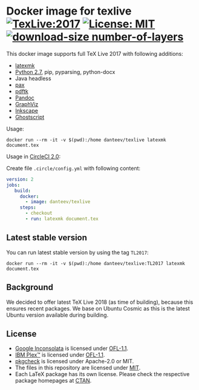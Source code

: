 # Docker image for texlive [![TexLive:2017](https://img.shields.io/badge/TeX%20Live-2017-blue.svg)](https://www.tug.org/texlive/acquire.html) [![License: MIT](https://img.shields.io/badge/License-MIT-yellow.svg)](https://opensource.org/licenses/MIT) [![download-size number-of-layers](https://images.microbadger.com/badges/image/danteev/texlive.svg)](https://microbadger.com/images/danteev/texlive)

This docker image supports full TeX Live 2017 with following additions:

- [latexmk](https://www.ctan.org/pkg/latexmk/)
- [Python 2.7](https://pythonclock.org/), pip, pyparsing, python-docx
- Java headless
- [pax](http://ctan.org/pkg/pax)
- [pdftk](https://www.pdflabs.com/tools/pdftk-the-pdf-toolkit/)
- [Pandoc](http://pandoc.org/)
- [GraphViz](https://www.graphviz.org/)
- [Inkscape](https://inkscape.org/)
- [Ghostscript](https://www.ghostscript.com/)

Usage:

    docker run --rm -it -v $(pwd):/home danteev/texlive latexmk document.tex

Usage in [CircleCI 2.0](https://circleci.com/docs/2.0/):

Create file `.circle/config.yml` with following content:

```yaml
version: 2
jobs:
   build:
     docker:
       - image: danteev/texlive
     steps:
       - checkout
       - run: latexmk document.tex
```

## Latest stable version

You can run latest stable version by using the tag `TL2017`:

    docker run --rm -it -v $(pwd):/home danteev/texlive:TL2017 latexmk document.tex

## Background

We decided to offer latest TeX Live 2018 (as time of building), because this ensures recent packages.
We base on Ubuntu Cosmic as this is the latest Ubuntu version available during building.

## License

- [Google Inconsolata](https://fonts.google.com/specimen/Inconsolata) is licensed under [OFL-1.1](https://spdx.org/licenses/OFL-1.1.html).
- [IBM Plex™](https://github.com/IBM/plex/) is licensed under [OFL-1.1](https://spdx.org/licenses/OFL-1.1.html).
- [pkgcheck](https://ctan.org/pkg/pkgcheck) is licensed under Apache-2.0 or MIT.
- The files in this repository are licensed under [MIT](https://spdx.org/licenses/MIT.html).
- Each LaTeX package has its own license.
  Please check the respective package homepages at [CTAN](https://www.ctan.org/).
